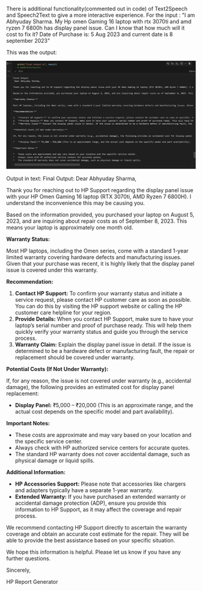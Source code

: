 There is additional functionality(commented out in code) of Text2Speech and Speech2Text to give a more interactive experience.
For the input : "I am Abhyuday Sharma. My Hp omen Gaming 16 laptop with rtx 3070ti and amd ryzen 7 6800h has display panel issue. Can I know that how much will it cost to fix it? Date of Purchase is: 5 Aug 2023 and current date is 8 september 2023"

This was the output:

![Program Output](ProgramOutput.png)


Output in text:
Final Output:
 Dear Abhyuday Sharma,

Thank you for reaching out to HP Support regarding the display panel issue with your HP Omen Gaming 16 laptop (RTX 3070ti, AMD Ryzen 7 6800H). I understand the inconvenience this may be causing you.

Based on the information provided, you purchased your laptop on August 5, 2023, and are inquiring about repair costs as of September 8, 2023. This means your laptop is approximately one month old.

**Warranty Status:**

Most HP laptops, including the Omen series, come with a standard 1-year limited warranty covering hardware defects and manufacturing issues. Given that your purchase was recent, it is highly likely that the display panel issue is covered under this warranty.

**Recommendation:**

1.  **Contact HP Support:** To confirm your warranty status and initiate a service request, please contact HP customer care as soon as possible. You can do this by visiting the HP support website or calling the HP customer care helpline for your region.
2.  **Provide Details:** When you contact HP Support, make sure to have your laptop’s serial number and proof of purchase ready. This will help them quickly verify your warranty status and guide you through the service process.
3.  **Warranty Claim:** Explain the display panel issue in detail. If the issue is determined to be a hardware defect or manufacturing fault, the repair or replacement should be covered under warranty.

**Potential Costs (If Not Under Warranty):**

If, for any reason, the issue is not covered under warranty (e.g., accidental damage), the following provides an estimated cost for display panel replacement:

*   **Display Panel:** ₹5,000 – ₹20,000 (This is an approximate range, and the actual cost depends on the specific model and part availability).

**Important Notes:**

*   These costs are approximate and may vary based on your location and the specific service center.
*   Always check with HP authorized service centers for accurate quotes.
*   The standard HP warranty does not cover accidental damage, such as physical damage or liquid spills.

**Additional Information:**

*   **HP Accessories Support:** Please note that accessories like chargers and adapters typically have a separate 1-year warranty.
*   **Extended Warranty:** If you have purchased an extended warranty or accidental damage protection (ADP), ensure you provide this information to HP Support, as it may affect the coverage and repair process.

We recommend contacting HP Support directly to ascertain the warranty coverage and obtain an accurate cost estimate for the repair. They will be able to provide the best assistance based on your specific situation.

We hope this information is helpful. Please let us know if you have any further questions.

Sincerely,

HP Report Generator
